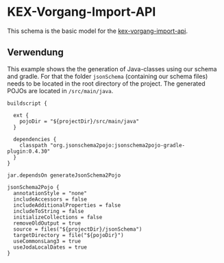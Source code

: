 # KEX-Vorgang-Import-API

This schema is the basic model for the [kex-vorgang-import-api](https://github.com/europace/kex-vorgang-import-api).

## Verwendung

This example shows the the generation of Java-classes using our schema and gradle. 
For that the folder `jsonSchema` (containing our schema files) needs to be located in the root directory of the project. The generated POJOs are located in `/src/main/java`.

```
buildscript {

  ext {
    pojoDir = "${projectDir}/src/main/java"
  }

  dependencies {
    classpath "org.jsonschema2pojo:jsonschema2pojo-gradle-plugin:0.4.30"
  }
}

jar.dependsOn generateJsonSchema2Pojo

jsonSchema2Pojo {
  annotationStyle = "none"
  includeAccessors = false
  includeAdditionalProperties = false
  includeToString = false
  initializeCollections = false
  removeOldOutput = true
  source = files("${projectDir}/jsonSchema")
  targetDirectory = file("${pojoDir}")
  useCommonsLang3 = true
  useJodaLocalDates = true
}
```
